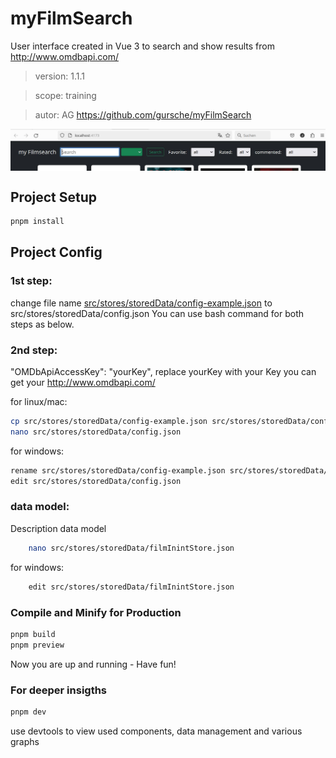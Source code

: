 # myFilmSearch

User interface created in Vue 3 to search and show results from http://www.omdbapi.com/

> version: 1.1.1

> scope: training

> autor: AG
https://github.com/gursche/myFilmSearch

<img src="previewApp.jpg" align="center"/>

## Project Setup

```sh
pnpm install
```

## Project Config

### 1st step:

change file name <u>src/stores/storedData/config-example.json</u>
to src/stores/storedData/config.json
You can use bash command for both steps as below.

### 2nd step:

"OMDbApiAccessKey": "yourKey",
replace yourKey with your Key
you can get your http://www.omdbapi.com/

for linux/mac:

```sh
cp src/stores/storedData/config-example.json src/stores/storedData/config.json
nano src/stores/storedData/config.json
```

for windows:

```sh
rename src/stores/storedData/config-example.json src/stores/storedData/config.json
edit src/stores/storedData/config.json
```

### data model:

Description data model

```sh
    nano src/stores/storedData/filmInintStore.json
```
for windows:

```sh
    edit src/stores/storedData/filmInintStore.json
```
### Compile and Minify for Production

```sh
pnpm build
pnpm preview
```

Now you are up and running - Have fun!


### For deeper insigths 

```sh
pnpm dev
```
use devtools to view used components, data management and various graphs

